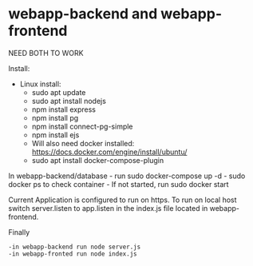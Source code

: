 # webapp-backend and webapp-frontend
NEED BOTH TO WORK

Install: 

  - Linux install:
    - sudo apt update
    - sudo apt install nodejs
    - npm install express
    - npm install pg
    - npm install connect-pg-simple
    - npm install ejs
    - Will also need docker installed: https://docs.docker.com/engine/install/ubuntu/
    - sudo apt install docker-compose-plugin
    
In webapp-backend/database
    - run sudo docker-compose up -d
      - sudo docker ps to check container
      - If not started, run sudo docker start <name-of-container>

Current Application is configured to run on https. To run on local host switch server.listen to app.listen in the index.js file located in webapp-frontend.

Finally

    -in webapp-backend run node server.js
    -in webapp-fronted run node index.js

